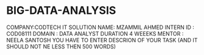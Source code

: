 # BIG-DATA-ANALYSIS
COMPANY:CODTECH IT  SOLUTION
NAME: MZAMMIL AHMED
INTERN ID : COD08111
DOMAIN : DATA ANALYST
 DURATION 4 WEEEKS
 MENTOR : NEELA SANTOSH
 YOU HAVE TO ENTER DESCRION OF YOUR TASK (AND IT SHOULD NOT NE LESS THEN 500 WORDS)
